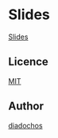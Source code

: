 Slides
====

[Slides](https://diadochos.github.io/slides_remark/)

## Licence

[MIT](https://opensource.org/licenses/MIT)

## Author

[diadochos](https://github.com/diadochos)
